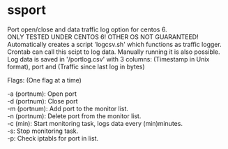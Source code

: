 # ssport
Port open/close and data traffic log option for centos 6.   
ONLY TESTED UNDER CENTOS 6! OTHER OS NOT GUARANTEED!  
Automatically creates a script 'logcsv.sh' which functions as traffic logger. Crontab can call this scipt to log data. Manually running it is also possible.  
Log data is saved in '/portlog.csv' with 3 columns: (Timestamp in Unix format), port and (Traffic since last log in bytes)  

Flags: (One flag at a time)

-a (portnum): Open port  
-d (portnum): Close port  
-m (portnum): Add port to the monitor list.  
-n (portnum): Delete port from the monitor list.  
-c (min): Start monitoring task, logs data every (min)minutes.  
-s: Stop monitoring task.  
-p: Check iptabls for port in list.  

